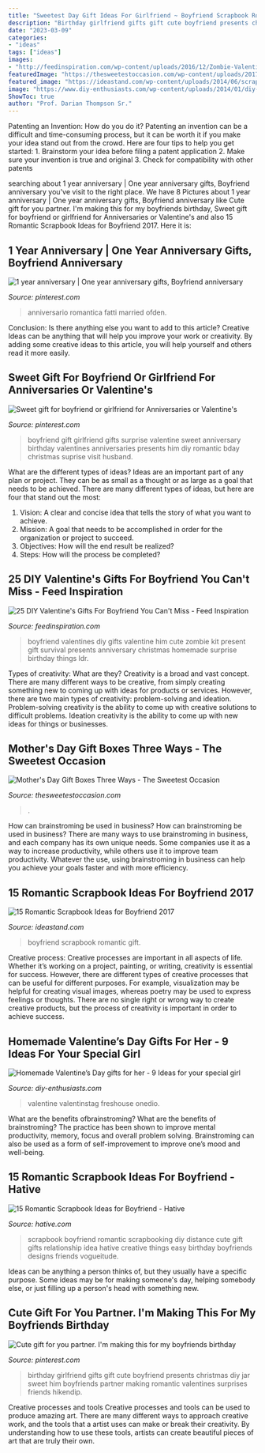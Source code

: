 ```yaml
---
title: "Sweetest Day Gift Ideas For Girlfriend ~ Boyfriend Scrapbook Romantic Gift"
description: "Birthday girlfriend gifts gift cute boyfriend presents christmas diy jar sweet him boyfriends partner making romantic valentines surprises friends hikendip"
date: "2023-03-09"
categories:
- "ideas"
tags: ["ideas"]
images:
- "http://feedinspiration.com/wp-content/uploads/2016/12/Zombie-Valentines-day-present-diy.jpg"
featuredImage: "https://thesweetestoccasion.com/wp-content/uploads/2017/05/DIY-Mothers-Day-Gift-Boxes-0012resized.jpg"
featured_image: "https://ideastand.com/wp-content/uploads/2014/06/scrapbook-ideas-for-boyfriend/8-romantic-scrapbook-ideas.jpg"
image: "https://www.diy-enthusiasts.com/wp-content/uploads/2014/01/diy-valentines-day-gifts-girlfriend-books-wrapping-idea.jpg"
ShowToc: true
author: "Prof. Darian Thompson Sr."
---
```



Patenting an Invention: How do you do it?
Patenting an invention can be a difficult and time-consuming process, but it can be worth it if you make your idea stand out from the crowd. Here are four tips to help you get started: 1. Brainstorm your idea before filing a patent application 
2. Make sure your invention is true and original 
3. Check for compatibility with other patents 

	

		
searching about 1 year anniversary | One year anniversary gifts, Boyfriend anniversary you've visit to the right place. We have 8 Pictures about 1 year anniversary | One year anniversary gifts, Boyfriend anniversary like Cute gift for you partner. I&#039;m making this for my boyfriends birthday, Sweet gift for boyfriend or girlfriend for Anniversaries or Valentine&#039;s and also 15 Romantic Scrapbook Ideas for Boyfriend 2017. Here it is:
		
    
## 1 Year Anniversary | One Year Anniversary Gifts, Boyfriend Anniversary

<img loading=lazy src="https://i.pinimg.com/736x/6b/3f/23/6b3f23026f6b7be751796ac05b554a7e.jpg" onerror="this.onerror=null;this.src='https://tse4.mm.bing.net/th?id=OIP.RGZCQWBWfUJmAvTTEsCMawHaJ3&amp;pid=15.1';" alt="1 year anniversary | One year anniversary gifts, Boyfriend anniversary">

_Source: pinterest.com_

>anniversario romantica fatti married ofden. 

	

Conclusion: Is there anything else you want to add to this article?
Creative Ideas can be anything that will help you improve your work or creativity. By adding some creative ideas to this article, you will help yourself and others read it more easily.

    
## Sweet Gift For Boyfriend Or Girlfriend For Anniversaries Or Valentine&#039;s

<img loading=lazy src="https://i.pinimg.com/736x/6f/b8/1f/6fb81f4323577ab92e7ec3b6ea14e194--fathers-day-gifts-from-girlfriend-surprise-girlfriend-ideas.jpg" onerror="this.onerror=null;this.src='https://tse1.mm.bing.net/th?id=OIP.ABIJa2C-N44jUhmF7nLTCQHaJ4&amp;pid=15.1';" alt="Sweet gift for boyfriend or girlfriend for Anniversaries or Valentine&#039;s">

_Source: pinterest.com_

>boyfriend gift girlfriend gifts surprise valentine sweet anniversary birthday valentines anniversaries presents him diy romantic bday christmas suprise visit husband. 

	

What are the different types of ideas?
Ideas are an important part of any plan or project. They can be as small as a thought or as large as a goal that needs to be achieved. There are many different types of ideas, but here are four that stand out the most: 
1) Vision: A clear and concise idea that tells the story of what you want to achieve.
2) Mission: A goal that needs to be accomplished in order for the organization or project to succeed.
3) Objectives: How will the end result be realized? 
4) Steps: How will the process be completed?

    
## 25 DIY Valentine&#039;s Gifts For Boyfriend You Can&#039;t Miss - Feed Inspiration

<img loading=lazy src="http://feedinspiration.com/wp-content/uploads/2016/12/Zombie-Valentines-day-present-diy.jpg" onerror="this.onerror=null;this.src='https://tse2.mm.bing.net/th?id=OIP.Mx7BhBapXZOVIoF9Ru7VyQHaN2&amp;pid=15.1';" alt="25 DIY Valentine&#039;s Gifts For Boyfriend You Can&#039;t Miss - Feed Inspiration">

_Source: feedinspiration.com_

>boyfriend valentines diy gifts valentine him cute zombie kit present gift survival presents anniversary christmas homemade surprise birthday things ldr. 

	

Types of creativity: What are they?
Creativity is a broad and vast concept. There are many different ways to be creative, from simply creating something new to coming up with ideas for products or services. However, there are two main types of creativity: problem-solving and ideation. Problem-solving creativity is the ability to come up with creative solutions to difficult problems. Ideation creativity is the ability to come up with new ideas for things or businesses.

    
## Mother&#039;s Day Gift Boxes Three Ways - The Sweetest Occasion

<img loading=lazy src="https://thesweetestoccasion.com/wp-content/uploads/2017/05/DIY-Mothers-Day-Gift-Boxes-0012resized.jpg" onerror="this.onerror=null;this.src='https://tse3.mm.bing.net/th?id=OIP.n8TPdONPXXcFIhQxH7c2VgHaLG&amp;pid=15.1';" alt="Mother&#039;s Day Gift Boxes Three Ways - The Sweetest Occasion">

_Source: thesweetestoccasion.com_

>. 

	

How can brainstroming be used in business?
How can brainstroming be used in business? There are many ways to use brainstroming in business, and each company has its own unique needs. Some companies use it as a way to increase productivity, while others use it to improve team productivity. Whatever the use, using brainstroming in business can help you achieve your goals faster and with more efficiency.

    
## 15 Romantic Scrapbook Ideas For Boyfriend 2017

<img loading=lazy src="https://ideastand.com/wp-content/uploads/2014/06/scrapbook-ideas-for-boyfriend/8-romantic-scrapbook-ideas.jpg" onerror="this.onerror=null;this.src='https://tse1.mm.bing.net/th?id=OIP.sz5gww3kaa5K4gcRXpQKmAHaJ6&amp;pid=15.1';" alt="15 Romantic Scrapbook Ideas for Boyfriend 2017">

_Source: ideastand.com_

>boyfriend scrapbook romantic gift. 

	

Creative process:
Creative processes are important in all aspects of life. Whether it’s working on a project, painting, or writing, creativity is essential for success. However, there are different types of creative processes that can be useful for different purposes. For example, visualization may be helpful for creating visual images, whereas poetry may be used to express feelings or thoughts. There are no single right or wrong way to create creative products, but the process of creativity is important in order to achieve success.

    
## Homemade Valentine’s Day Gifts For Her - 9 Ideas For Your Special Girl

<img loading=lazy src="https://www.diy-enthusiasts.com/wp-content/uploads/2014/01/diy-valentines-day-gifts-girlfriend-books-wrapping-idea.jpg" onerror="this.onerror=null;this.src='https://tse1.mm.bing.net/th?id=OIP.3jsJN1ShSK0GPcnumNklJwHaDj&amp;pid=15.1';" alt="Homemade Valentine’s Day gifts for her - 9 Ideas for your special girl">

_Source: diy-enthusiasts.com_

>valentine valentinstag freshouse onedio. 

	

What are the benefits ofbrainstroming?
What are the benefits of brainstroming? The practice has been shown to improve mental productivity, memory, focus and overall problem solving. Brainstroming can also be used as a form of self-improvement to improve one’s mood and well-being.

    
## 15 Romantic Scrapbook Ideas For Boyfriend - Hative

<img loading=lazy src="https://hative.com/wp-content/uploads/2014/06/scrapbook-ideas-for-boyfriend/9-romantic-scrapbook-ideas.jpg" onerror="this.onerror=null;this.src='https://tse2.mm.bing.net/th?id=OIP.wBvu9RSKLVxcwA0kyY70_wHaHa&amp;pid=15.1';" alt="15 Romantic Scrapbook Ideas for Boyfriend - Hative">

_Source: hative.com_

>scrapbook boyfriend romantic scrapbooking diy distance cute gift gifts relationship idea hative creative things easy birthday boyfriends designs friends vogueitude. 

	

Ideas can be anything a person thinks of, but they usually have a specific purpose. Some ideas may be for making someone's day, helping somebody else, or just filling up a person's head with something new.

    
## Cute Gift For You Partner. I&#039;m Making This For My Boyfriends Birthday

<img loading=lazy src="https://i.pinimg.com/736x/d2/b4/52/d2b452a2e429584ba38734ccdfb7d9d2--gifts-for-girlfriend-from-boyfriend-birthday-ideas-for-girlfriend.jpg" onerror="this.onerror=null;this.src='https://tse3.mm.bing.net/th?id=OIP.sIFZfMmNxF5Q45H-AhMSKAHaNL&amp;pid=15.1';" alt="Cute gift for you partner. I&#039;m making this for my boyfriends birthday">

_Source: pinterest.com_

>birthday girlfriend gifts gift cute boyfriend presents christmas diy jar sweet him boyfriends partner making romantic valentines surprises friends hikendip. 

	

Creative processes and tools
Creative processes and tools can be used to produce amazing art. There are many different ways to approach creative work, and the tools that a artist uses can make or break their creativity. By understanding how to use these tools, artists can create beautiful pieces of art that are truly their own.

